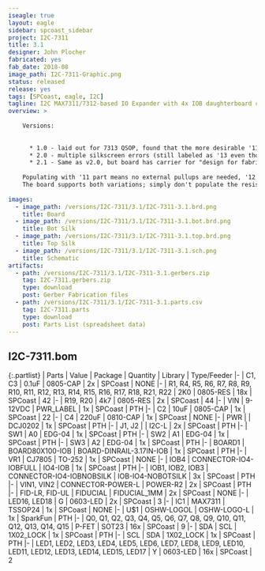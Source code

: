```yaml
---
iseagle: true
layout: eagle
sidebar: spcoast_sidebar
project: I2C-7311
title: 3.1
designer: John Plocher
fabricated: yes
fab_date: 2018-08
image_path: I2C-7311-Graphic.png
status: released
release: yes
tags: [SPCoast, eagle, I2C]
tagline: I2C MAX7311/7312-based IO Expander with 4x IOB daughterboard connections
overview: >
    
    Versions:
    
    
      * 1.0 - laid out for 7313 QSOP, found that the more desirable '11 and '12 chips are not available in QSOP.  '13 is not available in SSOP.
      * 2.0 - multiple silkscreen errors (still labeled as '13 even tho '11 package was used)
      * 2.1 - Same as v2.0, but board has carrier for "design for fabrication" optimization.  Fixed silkscreen name, change from '13 to '11
    
    Populating with '11 part means no external pullups are needed, '12 part requires external pull ups. 
    The board supports both variations; simply don't populate the resistors when using the 7311.
    
images:
  - image_path: /versions/I2C-7311/3.1/I2C-7311-3.1.brd.png
    title: Board
  - image_path: /versions/I2C-7311/3.1/I2C-7311-3.1.bot.brd.png
    title: Bot Silk
  - image_path: /versions/I2C-7311/3.1/I2C-7311-3.1.top.brd.png
    title: Top Silk
  - image_path: /versions/I2C-7311/3.1/I2C-7311-3.1.sch.png
    title: Schematic
artifacts:
  - path: /versions/I2C-7311/3.1/I2C-7311-3.1.gerbers.zip
    tag: I2C-7311.gerbers.zip
    type: download
    post: Gerber Fabrication files
  - path: /versions/I2C-7311/3.1/I2C-7311-3.1.parts.csv
    tag: I2C-7311.parts
    type: download
    post: Parts List (spreadsheet data)
---
```


## I2C-7311.bom

{:.partlist}
| Parts | Value | Package | Quantity | Library | Type/Feeder
|-
| C1, C3 | 0.1uF | 0805-CAP | 2x | SPCoast | NONE
|-
| R1, R4, R5, R6, R7, R8, R9, R10, R11, R12, R13, R14, R15, R16, R17, R18, R21, R22 | 2K0 | 0805-RES | 18x | SPCoast | 42
|-
| R19, R20 | 4k7 | 0805-RES | 2x | SPCoast | 44
|-
| VIN | 9-12VDC | PWR_LABEL | 1x | SPCoast | PTH
|-
| C2 | 10uF | 0805-CAP | 1x | SPCoast | 22
|-
| C4 | 220uF | 0810-CAP | 1x | SPCoast | NONE
|-
| PWR |  | DCJ0202 | 1x | SPCoast | PTH
|-
| J1, J2 |  | I2C-L | 2x | SPCoast | PTH
|-
| SW1 | A0 | EDG-04 | 1x | SPCoast | PTH
|-
| SW2 | A1 | EDG-04 | 1x | SPCoast | PTH
|-
| SW3 | A2 | EDG-04 | 1x | SPCoast | PTH
|-
| BOARD1 | BOARD80X100-IOB | BOARD-DINRAIL-3.17IN-IOB | 1x | SPCoast | PTH
|-
| VR1 | CJ7805 | TO-252 | 1x | SPCoast | NONE
|-
| IOB4 | CONNECTOR-IO4-IOBFULL | IO4-IOB | 1x | SPCoast | PTH
|-
| IOB1, IOB2, IOB3 | CONNECTOR-IO4-IOBNOBSILK | IOB-IO4-NOBOTSILK | 3x | SPCoast | PTH
|-
| VIN1, VIN2 | CONNECTOR-POWER-L | POWER-R2 | 2x | SPCoast | PTH
|-
| FID-LR, FID-UL | FIDUCIAL | FIDUCIAL_1MM | 2x | SPCoast | NONE
|-
| LED16, LED18 | G | 0603-LED | 2x | SPCoast | 3
|-
| IC1 | MAX7311 | TSSOP24 | 1x | SPCoast | NONE
|-
| U$1 | OSHW-LOGOL | OSHW-LOGO-L | 1x | SparkFun | PTH
|-
| Q0, Q1, Q2, Q3, Q4, Q5, Q6, Q7, Q8, Q9, Q10, Q11, Q12, Q13, Q14, Q15 | P-FET | SOT23 | 16x | SPCoast | 9
|-
| SDA | SCL | 1X02_LOCK | 1x | SPCoast | PTH
|-
| SCL | SDA | 1X02_LOCK | 1x | SPCoast | PTH
|-
| LED1, LED2, LED3, LED4, LED5, LED6, LED7, LED8, LED9, LED10, LED11, LED12, LED13, LED14, LED15, LED17 | Y | 0603-LED | 16x | SPCoast | 2
